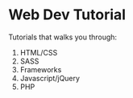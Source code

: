 
# Web Dev Tutorial

Tutorials that walks you through:

1. HTML/CSS
2. SASS
3. Frameworks
4. Javascript/jQuery
5. PHP


